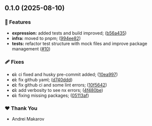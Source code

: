 ## 0.1.0 (2025-08-10)

### 🚀 Features

- **expression:** added tests and build improved; ([b56a435](https://github.com/levi2ki/improved-rbac/commit/b56a435))
- **infra:** moved to pnpm; ([994ee82](https://github.com/levi2ki/improved-rbac/commit/994ee82))
- **tests:** refactor test structure with mock files and improve package management ([#10](https://github.com/levi2ki/improved-rbac/pull/10))

### 🩹 Fixes

- **ci:** ci fixed and husky pre-commit added; ([10ea997](https://github.com/levi2ki/improved-rbac/commit/10ea997))
- **ci:** fix github yaml; ([d740ddd](https://github.com/levi2ki/improved-rbac/commit/d740ddd))
- **ci:** fix github ci and some lint errors; ([10f5642](https://github.com/levi2ki/improved-rbac/commit/10f5642))
- **ci:** add verbosity to see nx errors; ([4f480be](https://github.com/levi2ki/improved-rbac/commit/4f480be))
- **ci:** fixing missing packages; ([05113af](https://github.com/levi2ki/improved-rbac/commit/05113af))

### ❤️ Thank You

- Andrei Makarov